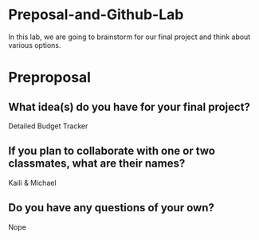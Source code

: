# Preposal-and-Github-Lab
In this lab, we are going to brainstorm for our final project and think about various options.  
# Preproposal

## What idea(s) do you have for your final project?

Detailed Budget Tracker

## If you plan to collaborate with one or two classmates, what are their names?

Kaili & Michael
## Do you have any questions of your own?
Nope

